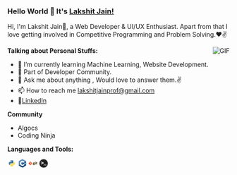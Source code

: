 


### Hello World 👋 It's [Lakshit Jain!](https://www.linkedin.com/in/lakshit-jain-2bb2a4220/)


Hi, I'm Lakshit Jain🙌, a Web Developer & UI/UX Enthusiast. Apart from that I love getting involved in Competitive Programming and Problem Solving.❤✌


<img align="right" alt="GIF" src="https://media.giphy.com/media/USV0ym3bVWQJJmNu3N/giphy.gif" />


**Talking about Personal Stuffs:**

- 🌱 I’m currently learning Machine Learning, Website Development.
- 👯 Part of Developer Community.
- 💬 Ask me about anything , Would love to answer them.✌
- 📫 How to reach me lakshitjainprof@gmail.com
- 📝[LinkedIn](https://www.linkedin.com/in/lakshit-jain-2bb2a4220/)



**Community**
- Algocs
- Coding Ninja

**Languages and Tools:**


<code><img height="20" src="https://raw.githubusercontent.com/github/explore/80688e429a7d4ef2fca1e82350fe8e3517d3494d/topics/python/python.png"></code>
<code><img height="20" src="https://raw.githubusercontent.com/github/explore/80688e429a7d4ef2fca1e82350fe8e3517d3494d/topics/cpp/cpp.png"></code>
<code><img height="20" src="https://raw.githubusercontent.com/github/explore/80688e429a7d4ef2fca1e82350fe8e3517d3494d/topics/git/git.png"></code>
<code><img height="20" src="https://raw.githubusercontent.com/github/explore/80688e429a7d4ef2fca1e82350fe8e3517d3494d/topics/terminal/terminal.png"></code>

